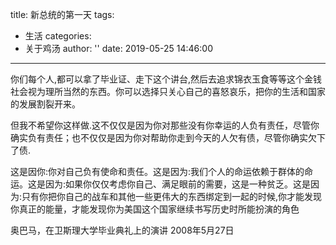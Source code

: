 title: 新总统的第一天
tags:
  - 生活
categories:
  - 关于鸡汤
author: ''
date: 2019-05-25 14:46:00
---
你们每个人,都可以拿了毕业证、走下这个讲台,然后去追求锦衣玉食等等这个金钱社会视为理所当然的东西。你可以选择只关心自己的喜怒哀乐，把你的生活和国家的发展割裂开来。

但我不希望你这样做.这不仅仅是因为你对那些没有你幸运的人负有责任，尽管你确实负有责任；也不仅仅是因为你对帮助你走到今天的人欠有债，尽管你确实欠下了债.

这是因你:你对自己负有使命和责任。这是因为:我们个人的命运依赖于群体的命运。这是因为:如果你仅仅考虑你自己、满足眼前的需要，这是一种贫乏。这是因为:只有你把你自己的战车和其他一些更伟大的东西绑定到一起的时候,你才能发现你真正的能量，才能发现你为美国这个国家继续书写历史时所能扮演的角色

奥巴马，在卫斯理大学毕业典礼上的演讲 2008年5月27日
